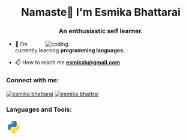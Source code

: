 
<h1 align="center">Namaste🙏 I'm Esmika Bhattarai</h1>
<h3 align="center">An enthusiastic self learner.</h3>
<img align="right"alt="coding"width="400"src="https://media.tenor.com/images/7db4eaa3e47272c8e58ee018fc390b7d/tenor.gif">

- 🌱 I’m currently learning **programming languages.**

- 📫 How to reach me **esmikab@gmail.com**

<h3 align="left">Connect with me:</h3>
<p align="left">
<a href="https://linkedin.com/in/esmika bhattarai" target="blank"><img align="center" src="https://raw.githubusercontent.com/rahuldkjain/github-profile-readme-generator/master/src/images/icons/Social/linked-in-alt.svg" alt="esmika bhattarai" height="30" width="40" /></a>
<a href="https://fb.com/esmika bhattrai" target="blank"><img align="center" src="https://raw.githubusercontent.com/rahuldkjain/github-profile-readme-generator/master/src/images/icons/Social/facebook.svg" alt="esmika bhattrai" height="30" width="40" /></a>
</p>

<h3 align="left">Languages and Tools:</h3>
<p align="left"> <a href="https://www.python.org" target="_blank" rel="noreferrer"> <img src="https://raw.githubusercontent.com/devicons/devicon/master/icons/python/python-original.svg" alt="python" width="40" height="40"/> </a> </p>

